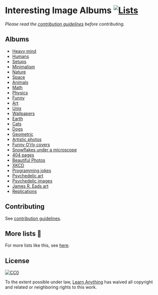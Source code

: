 # Interesting Image Albums [![Lists](https://img.shields.io/badge/More%20Lists-📒-green.svg)](https://github.com/learn-anything/curated-lists#curated-lists)
*Please read the [contribution guidelines](contributing.md#contribution-guidelines) before contributing.*

## Albums
- [Heavy mind](http://imgur.com/a/om6BB)
- [Humans](https://imgur.com/a/p9FC3)
- [Setups](https://imgur.com/a/BinVf)
- [Minimalism](http://imgur.com/a/IZPbP)
- [Nature](https://imgur.com/a/56pFc)
- [Space](http://imgur.com/a/uymmM)
- [Animals](http://imgur.com/a/yNpGf)
- [Math](http://imgur.com/a/hmK2C)
- [Physics](http://imgur.com/a/Reo8S)
- [Funny](http://imgur.com/a/NAZ9l)
- [Art](http://imgur.com/a/3m5wf)
- [Unix](http://imgur.com/a/7osPZ)
- [Wallpapers](http://imgur.com/a/SOiPJ)
- [Earth](https://imgur.com/a/4U5P7)
- [Cats](https://imgur.com/a/TgL0x)
- [Dogs](http://imgur.com/a/CExqu)
- [Geometric](http://imgur.com/a/7ThWP)
- [Artistic photos](https://imgur.com/a/jAEYj)
- [Funny O’rly covers](http://imgur.com/a/Ykcyb)
- [Snowflakes under a microscope](http://imgur.com/a/4rE1H)
- [404 pages](http://imgur.com/a/NJ2X7)
- [Beautiful Photos](https://imgur.com/a/vA2Ly)
- [XKCD](http://imgur.com/a/LK364)
- [Programming jokes](http://imgur.com/a/hb4nX)
- [Psychedelic art](http://imgur.com/a/9yOpt)
- [Psychedelic images](http://imgur.com/a/urG7X)
- [James R. Eads art](http://imgur.com/a/Aao8R)
- [Replications](http://imgur.com/a/ep7CH)

## Contributing
See [contribution guidelines](contributing.md/#contribution-guidelines).

## More lists 📝
For more lists like this, see [here](https://github.com/learn-anything/curated-lists#curated-lists).

## License
[![CC0](http://mirrors.creativecommons.org/presskit/buttons/88x31/svg/cc-zero.svg)](https://creativecommons.org/publicdomain/zero/1.0/)

To the extent possible under law, [Learn Anything](https://learn-anything.xyz) has waived all copyright and related or neighboring rights to this work.
